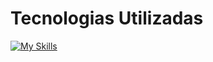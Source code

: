 <div> 
  <h1>Tecnologias Utilizadas</h1>

[![My Skills](https://skillicons.dev/icons?i=github,git,java,maven,spring,vscode)](https://skillicons.dev)

 </div>
<div>
